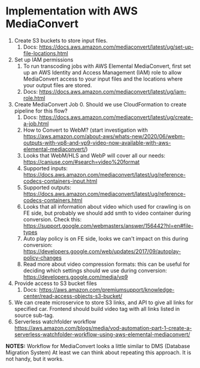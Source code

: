 # Implementation with AWS MediaConvert

1. Create S3 buckets to store input files.
    1. Docs: https://docs.aws.amazon.com/mediaconvert/latest/ug/set-up-file-locations.html
2. Set up IAM permissions
    1. To run transcoding jobs with AWS Elemental MediaConvert, 
       first set up an AWS Identity and Access Management (IAM) role 
       to allow MediaConvert access to your input files 
       and the locations where your output files are stored.
    2. Docs: https://docs.aws.amazon.com/mediaconvert/latest/ug/iam-role.html   
3. Create MediaConvert Job
    0. Should we use CloudFormation to create pipeline for this flow?
    1. Docs: https://docs.aws.amazon.com/mediaconvert/latest/ug/create-a-job.html
    2. How to Convert to WebM? (start investigation with https://aws.amazon.com/about-aws/whats-new/2020/06/webm-outputs-with-vp8-and-vp9-video-now-available-with-aws-elemental-mediaconvert/)
    3. Looks that WebM/HLS and WebP will cover all our needs: https://caniuse.com/#search=video%20format
    4. Supported inputs: https://docs.aws.amazon.com/mediaconvert/latest/ug/reference-codecs-containers-input.html
    5. Supported outputs: https://docs.aws.amazon.com/mediaconvert/latest/ug/reference-codecs-containers.html
    6. Looks that all information about video which used for crawling is on FE side, but probably we should add smth to 
    video container during conversion. Check this: https://support.google.com/webmasters/answer/156442?hl=en#file-types
    7. Auto play policy is on FE side, looks we can't impact on this during conversion: https://developers.google.com/web/updates/2017/09/autoplay-policy-changes
    8. Read more about video compression formats: this can be useful 
    for deciding which settings should we use during conversion: https://developers.google.com/media/vp9
4. Provide access to S3 bucket files
    1. Docs: https://aws.amazon.com/premiumsupport/knowledge-center/read-access-objects-s3-bucket/
5. We can create microservice to store S3 links, and API to give all links for specified car.
Frontend should build video tag with all links listed in source sub-tag.
6. Serverless watchfolder workflow
   https://aws.amazon.com/blogs/media/vod-automation-part-1-create-a-serverless-watchfolder-workflow-using-aws-elemental-mediaconvert/
    
**NOTES:**
Workflow for MediaConvert looks a little similar to DMS (Database Migration System)
At least we can think about repeating this approach. It is not handy, but it works.